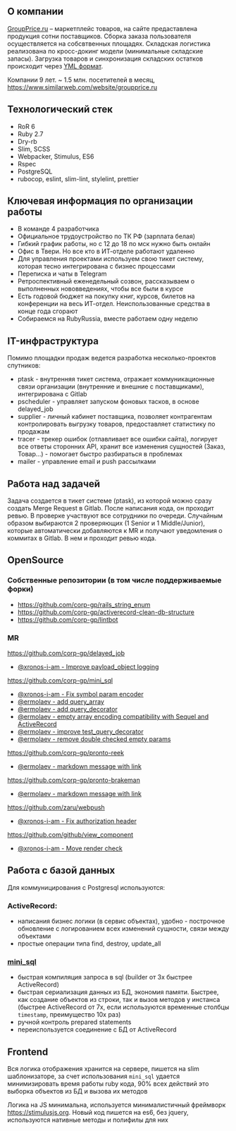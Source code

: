 ## О компании
[GroupPrice.ru](https://groupprice.ru "GroupPrice.ru") – маркетплейс товаров, на сайте предаставлена продукция сотни поставщиков. Сборка заказа пользователя осуществляется на собсвтвенных площадях. Складская логистика реализована по кросс-докинг модели (минимальные складские запасы). Загрузка товаров и синхронизация складских остатков происходит через [YML формат](http://https://yandex.ru/support/partnermarket/export/yml.html "YML формат").

Компании 9 лет. ~ 1.5 млн. посетителей в месяц, https://www.similarweb.com/website/groupprice.ru

## Технологический стек
- RoR 6
- Ruby 2.7
- Dry-rb
- Slim, SCSS
- Webpacker, Stimulus, ES6
- Rspec
- PostgreSQL
- rubocop, eslint, slim-lint, stylelint, prettier

## Ключевая информация по организации работы

- В команде 4 разработчика
- Официальное трудоустройство по ТК РФ (зарплата белая)
- Гибкий график работы, но с 12 до 18 по мск нужно быть онлайн
- Офис в Твери. Но все кто в ИТ-отделе работают удаленно
- Для управления проектами используем свою тикет систему, которая тесно интегрирована с бизнес процессами
- Переписка и чаты в Telegram
- Ретроспективный еженедельный созвон, рассказываем о выполненных нововведениях, чтобы все были в курсе
- Есть годовой бюджет на покупку книг, курсов, билетов на конференции на весь ИТ-отдел. Неиспользованные средства в конце года сгорают
- Собираемся на RubyRussia, вместе работаем одну неделю

## IT-инфраструктура
Помимо площадки продаж ведется разработка несколько-проектов спутников:
- ptask - внутренняя тикет система, отражает коммуникационные связи организации (внутренние и внешние с поставщиками), интегрирована с Gitlab
- pscheduler - управляет запуском фоновых тасков, в основе delayed_job
- supplier - личный кабинет поставщика, позволяет контрагентам контролировать выгрузку товаров, предоставляет статистику по продажам
- tracer - трекер ошибок (отлавливает все ошибки сайта), логирует все ответы сторонних API, хранит все изменения сущностей (Заказ, Товар...) - помогает быстро разбираться в проблемах
- mailer - управление email и push рассылками

## Работа над задачей
Задача создается в тикет системе (ptask), из которой можно сразу создать Merge Request в Gitlab. После написания кода, он проходит ревью. В проверке участвуют все сотрудники по очереди. Случайным образом выбираются 2 проверяющих (1 Senior и 1 Middle/Junior), которые автоматически добавляются к MR и получают уведомления о коммитах в Gitlab. В нем и проходит ревью кода.

## OpenSource
### Собственные репозитории (в том числе поддерживаемые форки)
- https://github.com/corp-gp/rails_string_enum
- https://github.com/corp-gp/activerecord-clean-db-structure
- https://github.com/corp-gp/lintbot
### MR
https://github.com/corp-gp/delayed_job
 - [@xronos-i-am - Improve payload_object logging](https://github.com/collectiveidea/delayed_job/pull/1120)

https://github.com/corp-gp/mini_sql
 - [@xronos-i-am - Fix symbol param encoder](https://github.com/discourse/mini_sql/pull/9)
 - [@ermolaev - add query_array](https://github.com/discourse/mini_sql/pull/10)
 - [@ermolaev - add query_decorator](https://github.com/discourse/mini_sql/pull/13)
 - [@ermolaev - empty array encoding compatibility with Sequel and ActiveRecord](https://github.com/discourse/mini_sql/pull/14)
 - [@ermolaev - improve test_query_decorator](https://github.com/discourse/mini_sql/pull/16)
 - [@ermolaev - remove double checked empty params](https://github.com/discourse/mini_sql/pull/18)

https://github.com/corp-gp/pronto-reek
 - [@ermolaev - markdown message with link](https://github.com/prontolabs/pronto-reek/pull/25)

https://github.com/corp-gp/pronto-brakeman
 - [@ermolaev - markdown message with link](https://github.com/prontolabs/pronto-brakeman/pull/22)

https://github.com/zaru/webpush
- [@xronos-i-am - Fix authorization header](https://github.com/zaru/webpush/pull/72)

https://github.com/github/view_component
- [@xronos-i-am - Move render check](https://github.com/github/view_component/pull/186)

## Работа с базой данных
Для коммуницирования с Postgresql используются:
### ActiveRecord:
- написания бизнес логики (в сервис объектах), удобно - построчное обновление с логированием всех изменений сущности, связи между объектами
- простые операции типа find, destroy, update_all

### [mini_sql](https://github.com/corp-gp/mini_sql)
- быстрая компиляция запроса в sql (builder от 3х быстрее ActiveRecord)
- быстрая сериализация данных из БД, экономия памяти. Быстрее, как создание объектов из строки, так и вызов методов у инстанса (быстрее ActiveRecord от 7х, если используются временные столбцы `timestamp`, преимущество 10x раз)
- ручной контроль prepared statements
- переиспользуется соединение с БД от ActiveRecord


## Frontend
Вся логика отображения хранится на сервере, пишется на slim шаблонизаторе, за счет использования `mini_sql` удается минимизировать время работы ruby кода, 90% всех действий это выборка объектов из БД и вызова их методов

Логика на JS минимальна, используется минималистичный фреймворк https://stimulusjs.org. Новый код пишется на es6, без jquery, используются нативные методы и полифилы для них
